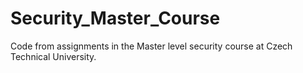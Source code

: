 # Security_Master_Course
Code from assignments in the Master level security course at Czech Technical University. 
